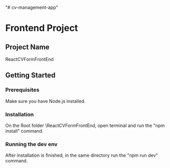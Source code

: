"# cv-management-app" 

# Frontend Project

## Project Name 
ReactCVFormFrontEnd

## Getting Started 

### Prerequisites 
Make sure you have Node.js installed. 

### Installation
On the Root folder \ReactCVFormFrontEnd, open terminal and run the "npm install" command.

### Running the dev env
After installation is finished, in the same directory run the "npm run dev" command.

